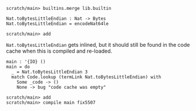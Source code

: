 ```ucm :hide
scratch/main> builtins.merge lib.builtin
```

```unison :hide
Nat.toBytesLittleEndian : Nat -> Bytes
Nat.toBytesLittleEndian = encodeNat64le
```

```ucm :hide
scratch/main> add
```

`Nat.toBytesLittleEndian` gets inlined, but it should still be found in the code cache when this is compiled and re-loaded.

```unison :hide
main : '{IO} ()
main = do
  _ = Nat.toBytesLittleEndian 3
  match Code.lookup (termLink Nat.toBytesLittleEndian) with
    Some _code -> ()
    None -> bug "code cache was empty"
```

```ucm :hide
scratch/main> add
scratch/main> compile main fix5507
```

